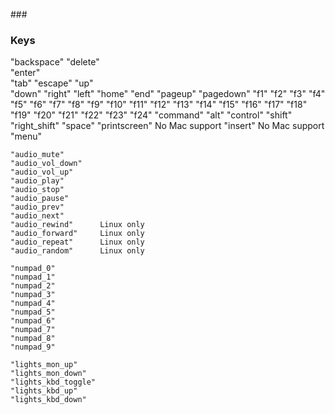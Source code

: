 
###<h3 id="Keys">Keys</h3>
    "backspace"
	"delete"        
	"enter"        
	"tab"
	"escape"
	"up"           
	"down"
	"right"
	"left"
	"home"
	"end"
	"pageup"
	"pagedown"
	"f1"
	"f2"
	"f3"
	"f4"
	"f5"
	"f6"
	"f7"
	"f8"
	"f9"
	"f10"
	"f11"
	"f12"
	"f13"
	"f14"
	"f15"
	"f16"
	"f17"
	"f18"
	"f19"
	"f20"
	"f21"
	"f22"
	"f23"
	"f24"
	"command"
	"alt"
	"control"
	"shift"
	"right_shift"
	"space"
	"printscreen"       No Mac support
	"insert"            No Mac support
	"menu"

	"audio_mute"
	"audio_vol_down"
	"audio_vol_up"
	"audio_play"
	"audio_stop"
	"audio_pause"
	"audio_prev"
	"audio_next"
	"audio_rewind"      Linux only
	"audio_forward"     Linux only
	"audio_repeat"      Linux only
	"audio_random"      Linux only

	"numpad_0"
	"numpad_1"
	"numpad_2"
	"numpad_3"
	"numpad_4"
	"numpad_5"
	"numpad_6"
	"numpad_7"
	"numpad_8"
	"numpad_9"

	"lights_mon_up"
	"lights_mon_down"
	"lights_kbd_toggle"
	"lights_kbd_up"
	"lights_kbd_down"